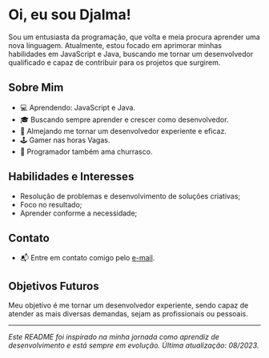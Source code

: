 # Oi, eu sou Djalma!

Sou um entusiasta da programação, que volta e meia procura aprender uma nova linguagem. Atualmente, estou focado em aprimorar minhas habilidades em JavaScript e Java, buscando me tornar um desenvolvedor qualificado e capaz de contribuir para os projetos que surgirem.

## Sobre Mim

- 💻 Aprendendo: JavaScript e Java.
- 🎓 Buscando sempre aprender e crescer como desenvolvedor.
- 🚀 Almejando me tornar um desenvolvedor experiente e eficaz.
- 🕹️ Gamer nas horas Vagas.
- 🍖 Programador também ama churrasco.

## Habilidades e Interesses

- Resolução de problemas e desenvolvimento de soluções criativas;
- Foco no resultado;
- Aprender conforme a necessidade;

## Contato

- 📬 Entre em contato comigo pelo [e-mail](mailto:djalmaxavier42@gmail.com).

## Objetivos Futuros

Meu objetivo é me tornar um desenvolvedor experiente, sendo capaz de atender as mais diversas demandas, sejam as profissionais ou pessoais.

---

*Este README foi inspirado na minha jornada como aprendiz de desenvolvimento e está sempre em evolução. Última atualização: 08/2023.*
